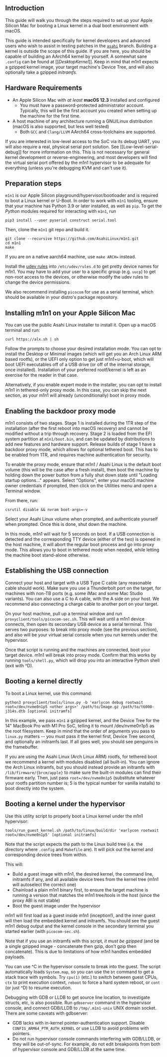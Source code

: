 ## Introduction
This guide will walk you through the steps required to set up your Apple Silicon Mac for booting a Linux kernel in a dual boot environment with macOS.

This guide is intended specifically for kernel developers and advanced users who wish to assist in testing patches in the <a href="https://github.com/AsahiLinux/linux">`asahi`</a> branch. Building a kernel is outside the scope of this guide. If you are here, you should be capable of building an AArch64 kernel by yourself. A somewhat sane `.config` can be found at [[_DesktopKernel_]]. Keep in mind that m1n1 expects a gzipped kernel image, your target machine's Device Tree, and will also optionally take a gzipped _initramfs_.

## Hardware Requirements

* An Apple Silicon Mac with _at least_ **macOS 12.3** installed and configured
  * You must have a password-protected administrator account. Typically, this will be the first account you created when setting up the machine for the first time. 
* A host machine of any architecture running a GNU/Linux distribution (macOS is also supported, but less well tested)
  * Both `GCC` and `Clang/LLVM` AArch64 cross-toolchains are supported.

If you are interested in low-level access to the SoC via its debug UART, you will also require a real, physical serial port solution. See [[Low-level-serial-debug]] for more information on this. This is not necessary for general kernel development or reverse-engineering, and most developers will find the virtual serial port offered by the m1n1 hypervisor to be adequate for everything (unless you're debugging KVM and can't use it).

## Preparation steps

`m1n1` is our Apple Silicon playground/hypervisor/bootloader and is required to boot a Linux kernel or U-Boot. In order to work with `m1n1` tooling, ensure that your machine has Python 3.9 or later installed, as well as `pip`. To get the _Python_ modules required for interacting with `m1n1`, run

```shell
pip3 install --user pyserial construct serial.tool
```

Then, clone the `m1n1` git repo and build it.
```shell
git clone --recursive https://github.com/AsahiLinux/m1n1.git
cd m1n1
make
```

If you are on a native aarch64 machine, use `make ARCH=` instead.

Install the [udev rules](https://github.com/AsahiLinux/m1n1/blob/main/udev/80-m1n1.rules) into `/etc/udev/rules.d` to get pretty device names for m1n1. You may have to add your user to a specific group (e.g. `uucp`) to get non-root access to the devices, or otherwise modify the udev rules to change the device permissions.

We also recommend installing `picocom` for use as a serial terminal, which should be available in your distro's package repository.

## Installing m1n1 on your Apple Silicon Mac

You can use the public Asahi Linux installer to install it. Open up a macOS terminal and run:

```shell
curl https://alx.sh | sh
```

Follow the prompts to choose your desired installation mode. You can opt to install the Desktop or Minimal images (which will get you an Arch Linux ARM based rootfs), or the UEFI only option to get just m1n1+u-boot, which will boot UEFI executables off of a USB drive (or off of the internal storage, once installed). Installation of your preferred rootf/kernel is left as an exercise for the reader in that case.

Alternatively, if you enable expert mode in the installer, you can opt to install m1n1 in tethered-only proxy mode. In this case, you can skip the next section, as your m1n1 will already (unconditionally) boot in proxy mode.

## Enabling the backdoor proxy mode

m1n1 consists of two stages. Stage 1 is installed during the 1TR step of the installation (after the first reboot into macOS recovery) and cannot be modified without a trip through recovery. Stage 2 is loaded from the EFI system partition at `m1n1/boot.bin`, and can be updated by distributions to add new features and hardware support. Release builds of stage 1 have a backdoor proxy mode, which allows for optional tethered boot. This has to be enabled from 1TR, and requires machine authentication for security.

To enable the proxy mode, ensure that m1n1 / Asahi Linux is the default boot volume (this will be the case after a fresh install), then boot the machine by holding down the power button from a fully shut down state until "Loading startup options..." appears. Select "Options", enter your macOS machine owner credentials if prompted, then click on the Utilities menu and open a Terminal window.

From there, run:

```shell
csrutil disable && nvram boot-args=-v
```

Select your Asahi Linux volume when prompted, and authenticate yourself when prompted. Once this is done, shut down the machine.

In this mode, m1n1 will wait for 5 seconds on boot. If a USB connection is detected and the corresponding TTY device (either of the two) is opened in the host machine, it will abort the regular boot process and go into proxy mode. This allows you to boot in tethered mode when needed, while letting the machine boot stand-alone otherwise.

## Establishing the USB connection

Connect your host and target with a USB Type C cable (any reasonable cable should work). Make sure you use a Thunderbolt port on the target, for machines with non-TB ports (e.g. some iMac and some Mac Studio variants). You can also use a C to A cable, with the A side on your host. We recommend also connecting a charge cable to another port on your target.

On your host machine, pull up a terminal window and run `proxyclient/tools/picocom-sec.sh`. This will wait until a m1n1 device connects, then open its secondary USB device as a serial terminal. This serves two purposes: to break into proxy mode (see the previous section), and also will be your virtual serial console when you run kernels under the hypervisor.

Once that script is running and the machines are connected, boot your target device. m1n1 will break into proxy mode. Confirm that this works by running `tools/shell.py`, which will drop you into an interactive Python shell (exit with ^D).

## Booting a kernel directly

To boot a Linux kernel, use this command:

```shell
python3 proxyclient/tools/linux.py -b 'earlycon debug rootwait root=/dev/nvme0n1p5 <other args>' /path/to/Image.gz /path/to/t6000-j314s.dtb [optional initramfs]
```
In this example, we pass `m1n1` a gzipped kernel, and the Device Tree for the 14" MacBook Pro with M1 Pro SoC, telling it to mount /dev/nvme0n1p5 as the root filesystem. Keep in mind that the order of arguments you pass to `linux.py` matters -- you must pass it the kernel first, Device Tree second, and optionally an initramfs last. If all goes well, you should see penguins in the framebuffer.

If you are using the Asahi Linux (Arch Linux ARM) rootfs, for tethered boot we recommend a kernel with modules disabled (all built-in). You can ignore the Arch Linux initramfs, but you should instead provide an initramfs with `/lib/firmware/{brcm/apple}` to make sure the built-in modules can find their firmware early. Then, just pass `root=/dev/nvme0n1p5` (substitute whatever your rootfs partition number is; 5 is the typical number for vanilla installs) to boot directly into the system.

## Booting a kernel under the hypervisor

Use this utility script to properly boot a Linux kernel under the m1n1 hypervisor:

```shell
tools/run_guest_kernel.sh /path/to/linux/build/dir 'earlycon rootwait root=/dev/nvme0n1p5' [optional initramfs]
```

Note that the script expects the path to the Linux build tree (i.e. the directory where `.config` and `Makefile` are). It will pick out the kernel and corresponding device trees from within.

This will:

* Build a guest image with m1n1, the desired kernel, the command line, initramfs if any, and all available device trees from the kernel tree (m1n1 will autoselect the correct one)
* Chainload a plain m1n1 binary first, to ensure the target machine is running a version that matches the m1n1 tree/tools in the host (since the proxy ABI is not stable)
* Boot the guest image under the hypervisor

m1n1 will first load as a guest inside m1n1 (inception!), and the inner guest will then load the embedded kernel and initramfs. You should see the guest m1n1 debug output and the kernel console in the secondary terminal you started earlier (with `picocom-sec.sh`).

Note that if you use an initramfs with this script, *it must be gzipped* (and be a single gzipped image - concatenate then gzip, don't gzip then concatenate). This is due to limitations of how m1n1 handles embedded payloads.

You can use ^C in the hypervisor console to break into the guest. The script automatically loads `System.map`, so you can use the `bt` command to get a stack trace with symbols. Try `cpu(1)` (etc.) to switch between guest CPUs, `ctx` to print execution context, `reboot` to force a hard system reboot, or `cont` (or just ^D) to resume execution.

Debugging with GDB or LLDB to get source line location, to investigate structs, etc, is also possible. Run `gdbserver` command in the hypervisor console, and connect GDB/LLDB to `/tmp/.m1n1-unix` UNIX domain socket. There are some caveats with gdbserver:
- GDB lacks with in-kernel pointer-authentication support. Disable `CONFIG_ARM64_PTR_AUTH_KERNEL` or use LLDB to avoid problems with pointers.
- Do not run hypervisor console commands interfering with GDB/LLDB, or they will be out-of-sync. For example, do not edit breakpoints from both of hypervisor console and GDB/LLDB at the same time.
